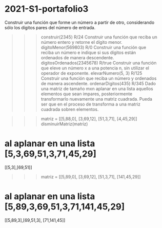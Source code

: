 # 2021-S1-portafolio3

Construir una función que forme un número a partir de otro, considerando sólo los dígitos pares del número de entrada.
>>>construir(2345)     R/24
Construir una función  que reciba un número entero y retorne el dígito menor.
>>>digitoMenor(569803)      R/0
Construir una función que reciba un número e indique si sus dígitos están ordenados de manera descendente.
>>>digitosOrdenados(2345678)   R/true
Construir una función que eleve un número x a una potencia n, sin utilizar el operador de exponente.
>>>elevarNumero(5, 3)  	R/125
Construir una función que reciba un número y ordenados de manera ascendente.
>>>ordenarDigitos(435)  		R/345
Dado una matriz de tamaño mxn aplanar en una lista aquellos elementos que sean impares, posteriormente transformarlo nuevamente una matriz cuadrada. Pueda ser que en el proceso de transforma a una matriz cuadrada sobren elementos.

>>> matriz = [[5,88,0], [3,69,12], [51,3,71], [4,45,29]]
>>>disminuirMatriz(matriz)
# al aplanar en una lista [5,3,69,51,3,71,45,29]
[[5,3],[69,51]]
>>> matriz = [[5,89,0], [3,69,12], [51,3,71], [141,45,29]]
# al aplanar en una lista [5,89,3,69,51,3,71,141,45,29]
[[5,89,3],[69,51,3], [71,141,45]]

